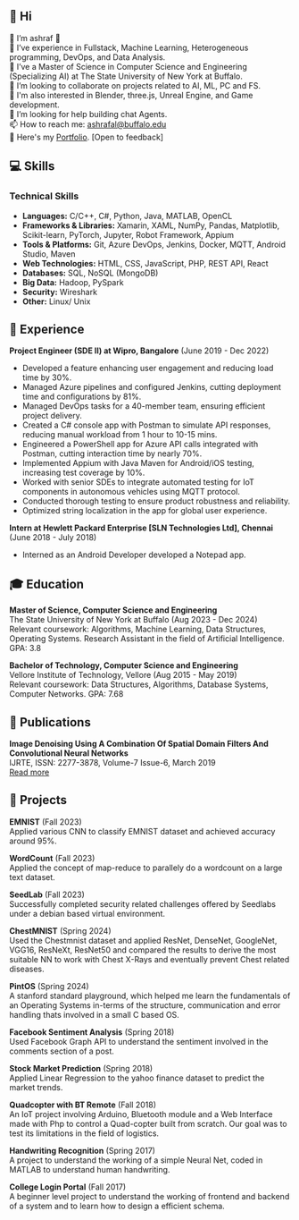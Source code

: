 <!--
**Ashraf8ila/Ashraf8ila** is a ✨ _special_ ✨ repository because its `README.md` (this file) appears on your GitHub profile.

Here are some ideas to get you started:

- 🔭 I’m currently working on ...
- 🌱 I’m currently learning ...
- 👯 I’m looking to collaborate on ...
- 🤔 I’m looking for help with ...
- 💬 Ask me about ...
- 📫 How to reach me: ...
- 😄 Pronouns: ...
- ⚡ Fun fact: ...
-->
## 👋 Hi

🥂 I’m ashraf 🌚   
👀 I’ve experience in Fullstack, Machine Learning, Heterogeneous programming, DevOps, and Data Analysis.  
🌱 I’ve a Master of Science in Computer Science and Engineering (Specializing AI) at The State University of New York at Buffalo.  
💞️ I’m looking to collaborate on projects related to AI, ML, PC and FS.  
🤯 I'm also interested in Blender, three.js, Unreal Engine, and Game development.  
🤔 I’m looking for help building chat Agents.  
📫 How to reach me: ashrafal@buffalo.edu   
📄 Here's my [Portfolio](https://ashraf8ila.github.io/react-portfolio/). [Open to feedback]

## 💻 Skills

### Technical Skills
- **Languages:** C/C++, C#, Python, Java, MATLAB, OpenCL
- **Frameworks & Libraries:** Xamarin, XAML, NumPy, Pandas, Matplotlib, Scikit-learn, PyTorch, Jupyter, Robot Framework, Appium
- **Tools & Platforms:** Git, Azure DevOps, Jenkins, Docker, MQTT, Android Studio, Maven
- **Web Technologies:** HTML, CSS, JavaScript, PHP, REST API, React
- **Databases:** SQL, NoSQL (MongoDB)
- **Big Data:** Hadoop, PySpark
- **Security:** Wireshark
- **Other:** Linux/ Unix

## 🏢 Experience

**Project Engineer (SDE II) at Wipro, Bangalore** (June 2019 - Dec 2022)
- Developed a feature enhancing user engagement and reducing load time by 30%.
- Managed Azure pipelines and configured Jenkins, cutting deployment time and configurations by 81%.
- Managed DevOps tasks for a 40-member team, ensuring efficient project delivery.
- Created a C# console app with Postman to simulate API responses, reducing manual workload from 1 hour to 10-15 mins.
- Engineered a PowerShell app for Azure API calls integrated with Postman, cutting interaction time by nearly 70%.
- Implemented Appium with Java Maven for Android/iOS testing, increasing test coverage by 10%.
- Worked with senior SDEs to integrate automated testing for IoT components in autonomous vehicles using MQTT protocol.
- Conducted thorough testing to ensure product robustness and reliability.
- Optimized string localization in the app for global user experience.

**Intern at Hewlett Packard Enterprise [SLN Technologies Ltd], Chennai** (June 2018 - July 2018)  
- Interned as an Android Developer developed a Notepad app.

## 🎓 Education
**Master of Science, Computer Science and Engineering**  
The State University of New York at Buffalo (Aug 2023 - Dec 2024)  
Relevant coursework: Algorithms, Machine Learning, Data Structures, Operating Systems. Research Assistant in the field of Artificial Intelligence. GPA: 3.8

**Bachelor of Technology, Computer Science and Engineering**  
Vellore Institute of Technology, Vellore (Aug 2015 - May 2019)  
Relevant coursework: Data Structures, Algorithms, Database Systems, Computer Networks. GPA: 7.68

## 📄 Publications
**Image Denoising Using A Combination Of Spatial Domain Filters And Convolutional Neural Networks**  
IJRTE, ISSN: 2277-3878, Volume-7 Issue-6, March 2019  
[Read more](https://www.ijrte.org/wp-content/uploads/papers/v7i6/F2810037619.pdf)

## 📁 Projects
**EMNIST** (Fall 2023)  
Applied various CNN to classify EMNIST dataset and achieved accuracy around 95%.

**WordCount** (Fall 2023)  
Applied the concept of map-reduce to parallely do a wordcount on a large text dataset.

**SeedLab** (Fall 2023)  
Successfully completed security related challenges offered by Seedlabs under a debian based virtual environment.

**ChestMNIST** (Spring 2024)  
Used the Chestmnist dataset and applied ResNet, DenseNet, GoogleNet, VGG16, ResNeXt, ResNet50 and compared the results to derive the most suitable NN to work with Chest X-Rays and eventually prevent Chest related diseases.

**PintOS** (Spring 2024)  
A stanford standard playground, which helped me learn the fundamentals of an Operating Systems in-terms of the structure, communication and error handling thats involved in a small C based OS.

**Facebook Sentiment Analysis** (Spring 2018)  
Used Facebook Graph API to understand the sentiment involved in the comments section of a post.

**Stock Market Prediction** (Spring 2018)  
Applied Linear Regression to the yahoo finance dataset to predict the market trends.

**Quadcopter with BT Remote** (Fall 2018)  
An IoT project involving Arduino, Bluetooth module and a Web Interface made with Php to control a Quad-copter built from scratch. Our goal was to test its limitations in the field of logistics.

**Handwriting Recognition** (Spring 2017)  
A project to understand the working of a simple Neural Net, coded in MATLAB to understand human handwriting.

**College Login Portal** (Fall 2017)  
A beginner level project to understand the working of frontend and backend of a system and to learn how to design a efficient schema.

